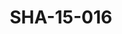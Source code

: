 ---
pid: SHA-15-016
title: SHA-15-016
language: en
original_label: 
rights: Sharhabil Ahmed
location_of_original: Sharhabil Ahmed
photographer_or_studio: 
scanned_from: photograph 12.1 by 16.4
_date: '1962'
location: Ethiopia, Addis Ababa
description: Sharhabil Ahmed and band in front of crowd in national theater
additional_notes: 
permission_display: 'yes'
on_server: 'no'
on_website: 'no'
permalink: /photopages/en/SHA-15-016
layout: photo-page
---
